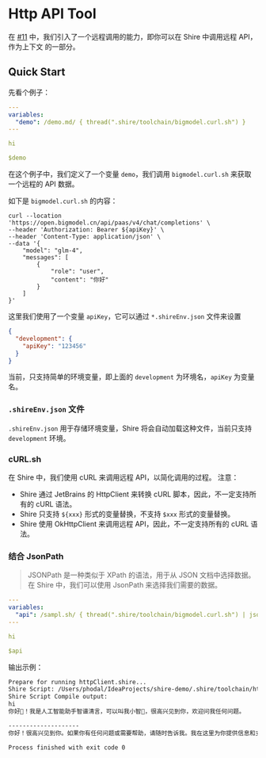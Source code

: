 # Http API Tool

在 [#11](https://github.com/phodal/shire/issues/11) 中，我们引入了一个远程调用的能力，即你可以在 Shire 中调用远程
API，作为上下文
的一部分。

## Quick Start

先看个例子：

```yaml
---
variables:
  "demo": /demo.md/ { thread(".shire/toolchain/bigmodel.curl.sh") }
---

hi

$demo
```

在这个例子中，我们定义了一个变量 `demo`，我们调用 `bigmodel.curl.sh` 来获取一个远程的 API 数据。

如下是 `bigmodel.curl.sh` 的内容：

```shell
curl --location 'https://open.bigmodel.cn/api/paas/v4/chat/completions' \
--header 'Authorization: Bearer ${apiKey}' \
--header 'Content-Type: application/json' \
--data '{
    "model": "glm-4",
    "messages": [
        {
            "role": "user",
            "content": "你好"
        }
    ]
}'
```

这里我们使用了一个变量 `apiKey`，它可以通过 `*.shireEnv.json` 文件来设置

```json
{
  "development": {
    "apiKey": "123456"
  }
}
```

当前，只支持简单的环境变量，即上面的 `development` 为环境名，`apiKey` 为变量名。

### `.shireEnv.json` 文件

`.shireEnv.json` 用于存储环境变量，Shire 将会自动加载这种文件，当前只支持 `development` 环境。

### cURL.sh

在 Shire 中，我们使用 cURL 来调用远程 API，以简化调用的过程。 注意：

- Shire 通过 JetBrains 的 HttpClient 来转换 cURL 脚本，因此，不一定支持所有的 cURL 语法。
- Shire 只支持 `${xxx}` 形式的变量替换，不支持 `$xxx` 形式的变量替换。
- Shire 使用 OkHttpClient 来调用远程 API，因此，不一定支持所有的 cURL 语法。

### 结合 JsonPath

> JSONPath 是一种类似于 XPath 的语法，用于从 JSON 文档中选择数据。在 Shire 中，我们可以使用 JsonPath 来选择我们需要的数据。

```yaml
---
variables:
  "api": /sampl.sh/ { thread(".shire/toolchain/bigmodel.curl.sh") | jsonpath("$.choices[0].message.content") }
---

hi

$api
```

输出示例：

```bash
Prepare for running httpClient.shire...
Shire Script: /Users/phodal/IdeaProjects/shire-demo/.shire/toolchain/httpClient.shire
Shire Script Compile output:
hi
你好👋！我是人工智能助手智谱清言，可以叫我小智🤖，很高兴见到你，欢迎问我任何问题。

--------------------
你好！很高兴见到你。如果你有任何问题或需要帮助，请随时告诉我。我在这里为你提供信息和支持。

Process finished with exit code 0
```

